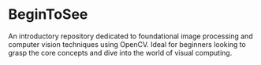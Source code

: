 # BeginToSee
An introductory repository dedicated to foundational image processing and computer vision techniques using OpenCV. Ideal for beginners looking to grasp the core concepts and dive into the world of visual computing.
